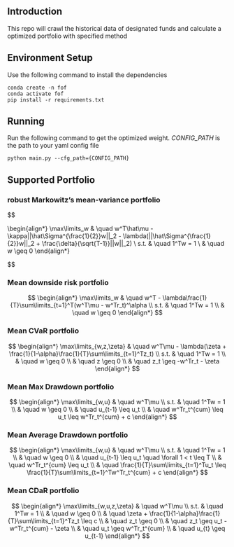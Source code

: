 ## Introduction

This repo will crawl the historical data of designated funds and calculate a optimized portfolio with specified method

## Environment Setup

Use the following command to install the dependencies

```
conda create -n fof
conda activate fof
pip install -r requirements.txt
```

## Running
Run the following command to get the optimized weight. *CONFIG_PATH* is the path to your yaml config file

```
python main.py --cfg_path={CONFIG_PATH}
```

## Supported Portfolio

### robust Markowitz’s mean-variance portfolio

$$

\begin{align*}
    \max\limits_w & \quad w^T\hat\mu - \kappa||\hat\Sigma^{\frac{1}{2}}w||_2 - \lambda(||\hat\Sigma^{\frac{1}{2}}w||_2 + \frac{\delta}{\sqrt{T-1}}||w||_2) \\
    s.t. & \quad 1^Tw = 1 \\
    & \quad w \geq 0
\end{align*}

$$

### Mean downside risk portfolio

$$
\begin{align*}
    \max\limits_w & \quad w^T - \lambda\frac{1}{T}\sum\limits_{t=1}^T(w^T\mu - w^Tr_t)^\alpha \\
    s.t. & \quad 1^Tw = 1 \\
    & \quad w \geq 0
\end{align*}
$$

### Mean CVaR portfolio

$$
\begin{align*}
    \max\limits_{w,z,\zeta} & \quad w^T\mu - \lambda(\zeta + \frac{1}{1-\alpha}\frac{1}{T}\sum\limits_{t=1}^Tz_t) \\
    s.t. & \quad 1^Tw = 1 \\
    & \quad w \geq 0 \\
    & \quad z \geq 0 \\
    & \quad z_t \geq -w^Tr_t - \zeta
\end{align*}
$$

### Mean Max Drawdown portfolio

$$
\begin{align*}
    \max\limits_{w,u} & \quad w^T\mu \\
    s.t. & \quad 1^Tw = 1 \\
    & \quad w \geq 0 \\
    & \quad u_{t-1} \leq u_t \\
    & \quad w^Tr_t^{cum} \leq u_t \leq w^Tr_t^{cum} + c
\end{align*}
$$

### Mean Average Drawdown portfolio

$$
\begin{align*}
    \max\limits_{w,u} & \quad w^T\mu \\
    s.t. & \quad 1^Tw = 1 \\
    & \quad w \geq 0 \\
    & \quad u_{t-1} \leq u_t \quad \forall 1 < t \leq T \\
    & \quad w^Tr_t^{cum} \leq u_t \\
    & \quad \frac{1}{T}\sum\limits_{t=1}^Tu_t \leq \frac{1}{T}\sum\limits_{t=1}^Tw^Tr_t^{cum} + c
\end{align*}
$$

### Mean CDaR portfolio

$$
\begin{align*}
    \max\limits_{w,u,z,\zeta} & \quad w^T\mu \\
    s.t. & \quad 1^Tw = 1 \\
    & \quad w \geq 0 \\
    & \quad \zeta + \frac{1}{1-\alpha}\frac{1}{T}\sum\limits_{t=1}^Tz_t \leq c \\
    & \quad z_t \geq 0 \\
    & \quad z_t \geq u_t - w^Tr_t^{cum} - \zeta \\
    & \quad u_t \geq w^Tr_t^{cum} \\
    & \quad u_{t} \geq u_{t-1}
\end{align*}
$$